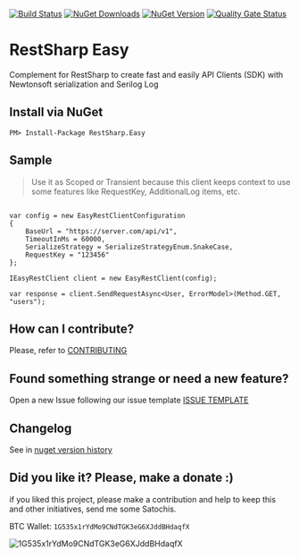 [![Build Status](https://barradas.visualstudio.com/Contributions/_apis/build/status/NugetPackage/RestSharp%20Easy?branchName=master)](https://barradas.visualstudio.com/Contributions/_build/latest?definitionId=15&branchName=master)
[![NuGet Downloads](https://img.shields.io/nuget/dt/RestSharp.Easy.svg)](https://www.nuget.org/packages/RestSharp.Easy/)
[![NuGet Version](https://img.shields.io/nuget/v/RestSharp.Easy.svg)](https://www.nuget.org/packages/RestSharp.Easy/)
[![Quality Gate Status](https://sonarcloud.io/api/project_badges/measure?project=ThiagoBarradas_restsharp-easy&metric=alert_status)](https://sonarcloud.io/dashboard?id=ThiagoBarradas_restsharp-easy)
<!-- [![Coverage](https://sonarcloud.io/api/project_badges/measure?project=ThiagoBarradas_restsharp-easy&metric=coverage)](https://sonarcloud.io/dashboard?id=ThiagoBarradas_restsharp-easy) -->
# RestSharp Easy

Complement for RestSharp to create fast and easily API Clients (SDK) with Newtonsoft serialization and Serilog Log

## Install via NuGet

```
PM> Install-Package RestSharp.Easy
```

## Sample

> Use it as Scoped or Transient because this client keeps context to use some features like RequestKey, AdditionalLog items, etc.

```

var config = new EasyRestClientConfiguration
{
	BaseUrl = "https://server.com/api/v1",
	TimeoutInMs = 60000,
	SerializeStrategy = SerializeStrategyEnum.SnakeCase,
	RequestKey = "123456"
};

IEasyRestClient client = new EasyRestClient(config);

var response = client.SendRequestAsync<User, ErrorModel>(Method.GET, "users");

```

## How can I contribute?
Please, refer to [CONTRIBUTING](.github/CONTRIBUTING.md)

## Found something strange or need a new feature?
Open a new Issue following our issue template [ISSUE TEMPLATE](.github/ISSUE_TEMPLATE.md)

## Changelog
See in [nuget version history](https://www.nuget.org/packages/RestSharp.Easy)

## Did you like it? Please, make a donate :)

if you liked this project, please make a contribution and help to keep this and other initiatives, send me some Satochis.

BTC Wallet: `1G535x1rYdMo9CNdTGK3eG6XJddBHdaqfX`

![1G535x1rYdMo9CNdTGK3eG6XJddBHdaqfX](https://i.imgur.com/mN7ueoE.png)
